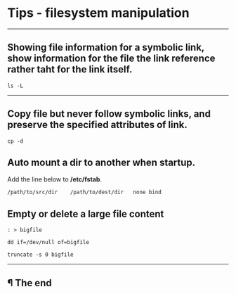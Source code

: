 # Tips - filesystem manipulation

---


## Showing file information for a symbolic link, show information for the file the link reference rather taht for the link itself.

```
ls -L
```

---

## Copy file but never follow symbolic links, and preserve the specified attributes of link.

```
cp -d
```

## Auto mount a dir to another when startup.

Add the line below to **/etc/fstab**.

```
/path/to/src/dir    /path/to/dest/dir	none bind
```

## Empty or delete a large file content

```
: > bigfile
```

```
dd if=/dev/null of=bigfile
```

```
truncate -s 0 bigfile
```

---

## ¶ The end
